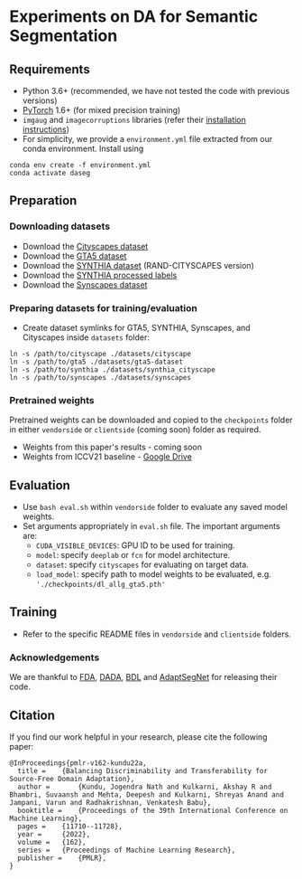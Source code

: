 # Experiments on DA for Semantic Segmentation

## Requirements
* Python 3.6+ (recommended, we have not tested the code with previous versions)
* [PyTorch](https://pytorch.org/) 1.6+ (for mixed precision training)
* `imgaug` and `imagecorruptions` libraries (refer their [installation instructions](https://imgaug.readthedocs.io/en/latest/source/installation.html))
* For simplicity, we provide a `environment.yml` file extracted from our conda environment. Install using
```
conda env create -f environment.yml
conda activate daseg
```

## Preparation
### Downloading datasets
- Download the [Cityscapes dataset](https://www.cityscapes-dataset.com/)
- Download the [GTA5 dataset](https://download.visinf.tu-darmstadt.de/data/from_games/)
- Download the [SYNTHIA dataset](http://synthia-dataset.net/download/808/) (RAND-CITYSCAPES version)
- Download the [SYNTHIA processed labels](https://github.com/valeoai/DADA/releases/tag/v0.1)
- Download the [Synscapes dataset](https://synscapes.on.liu.se/download.html)

### Preparing datasets for training/evaluation
- Create dataset symlinks for GTA5, SYNTHIA, Synscapes, and Cityscapes inside `datasets` folder:
```
ln -s /path/to/cityscape ./datasets/cityscape
ln -s /path/to/gta5 ./datasets/gta5-dataset
ln -s /path/to/synthia ./datasets/synthia_cityscape
ln -s /path/to/synscapes ./datasets/synscapes
```

### Pretrained weights
Pretrained weights can be downloaded and copied to the `checkpoints` folder in either `vendorside` or `clientside` (coming soon) folder as required.
- Weights from this paper's results - coming soon
- Weights from ICCV21 baseline - [Google Drive](https://drive.google.com/drive/folders/1tq_TO_KOGxwLr9ea0jXQMCUv8I_Z7TZy?usp=sharing) 

## Evaluation
- Use `bash eval.sh` within `vendorside` folder to evaluate any saved model weights.
- Set arguments appropriately in `eval.sh` file. The important arguments are:
    - `CUDA_VISIBLE_DEVICES`: GPU ID to be used for training.
    - `model`: specify `deeplab` or `fcn` for model architecture.
    - `dataset`: specify `cityscapes` for evaluating on target data.
    - `load_model`: specify path to model weights to be evaluated, e.g. `'./checkpoints/dl_allg_gta5.pth'`

## Training
- Refer to the specific README files in `vendorside` and `clientside` folders.

### Acknowledgements
We are thankful to [FDA](https://github.com/YanchaoYang/FDA), [DADA](https://github.com/valeoai/DADA), [BDL](https://github.com/liyunsheng13/BDL) and [AdaptSegNet](https://github.com/wasidennis/AdaptSegNet) for releasing their code.

## Citation
If you find our work helpful in your research, please cite the following paper:
```
@InProceedings{pmlr-v162-kundu22a,
  title = 	 {Balancing Discriminability and Transferability for Source-Free Domain Adaptation},
  author =       {Kundu, Jogendra Nath and Kulkarni, Akshay R and Bhambri, Suvaansh and Mehta, Deepesh and Kulkarni, Shreyas Anand and Jampani, Varun and Radhakrishnan, Venkatesh Babu},
  booktitle = 	 {Proceedings of the 39th International Conference on Machine Learning},
  pages = 	 {11710--11728},
  year = 	 {2022},
  volume = 	 {162},
  series = 	 {Proceedings of Machine Learning Research},
  publisher =    {PMLR},
}
```
